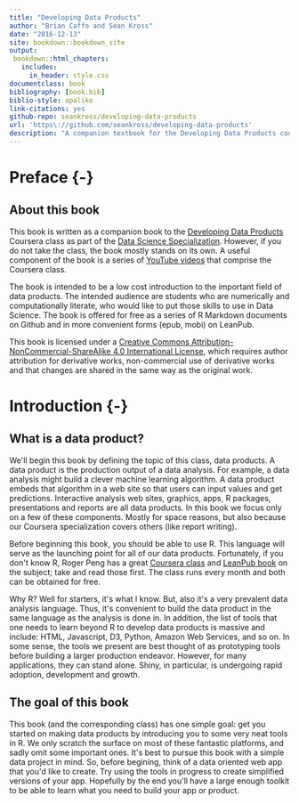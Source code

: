 ```yaml
--- 
title: "Developing Data Products"
author: "Brian Caffo and Sean Kross"
date: "2016-12-13"
site: bookdown::bookdown_site
output:
 bookdown::html_chapters:
   includes:
     in_header: style.css
documentclass: book
bibliography: [book.bib]
biblio-style: apalike
link-citations: yes
github-repo: seankross/developing-data-products
url: 'https\://github.com/seankross/developing-data-products'
description: "A companion textbook for the Developing Data Products course."
---
```


# Preface {-}

## About this book

This book is written as a companion book to the
[Developing Data Products](https://www.coursera.org/course/devdataprod)
Coursera class as part of the 
[Data Science Specialization](https://www.coursera.org/specialization/jhudatascience/1?utm_medium=courseDescripTop).
However, if you do not take the class, the book mostly stands on its own. A
useful component of the book is a series of 
[YouTube videos](https://www.youtube.com/playlist?list=PLpl-gQkQivXhr9PyOWSA3aOHf4ZNTrs90)
that comprise the Coursera class.

The book is intended to be a low cost introduction to the important field of
data products. The intended audience are students who are numerically
and computationally literate, who would like to put those skills to use in
Data Science. The book is offered for free as a series of
R Markdown documents on Github and in more convenient forms (epub, mobi) on
LeanPub.

This book is licensed under a
[Creative Commons Attribution-NonCommercial-ShareAlike 4.0 International License](http://creativecommons.org/licenses/by-nc-sa/4.0/),
which requires author attribution for derivative works, non-commercial use of
derivative works and that changes are shared in the same way as the original 
work.

# Introduction {-}

## What is a data product?

We'll begin this book by defining the topic of this class, data products. A data product is
the production output of a data analysis. For example, a data analysis might
build a clever machine learning algorithm. A data product embeds that algorithm
in a web site so that users can input values and get predictions. Interactive analysis web sites,
graphics, apps, R packages, presentations and reports are all data products.
In this book we focus only on a few of these components. Mostly for space reasons,
but also because our Coursera specialization covers others (like report writing).

Before beginning this book, you should be able to use R.
This language will serve as the launching point for all of our data products.
Fortunately, if you don't know R, Roger Peng has a great 
[Coursera class](https://www.coursera.org/learn/r-programming) and
[LeanPub book](https://leanpub.com/rprogramming) 
on the subject; take and read those first. The class runs every month
and both can be obtained for free.

Why R? Well for starters, it's what I know. But, also it's a very prevalent
data analysis language. Thus, it's convenient to build the data product in
the same language as the analysis is done in. In addition, the list of tools
that one needs to learn beyond R to develop data products is massive
and include: HTML, Javascript, D3, Python, Amazon Web Services, and so on. In some
sense, the tools we present are best thought of as prototyping tools
before building a larger production endeavor.
However, for many applications, they can stand alone. Shiny, in particular,
is undergoing rapid adoption, development and growth.

## The goal of this book

This book (and the corresponding class) has one simple goal: get you started
on making data products by introducing you to some very neat tools in R. We only
scratch the surface on most of these fantastic platforms, and sadly omit 
some important ones. It's best to pursue this book with a simple data project
in mind. So, before begining, think of a data oriented web app that you'd like
to create. Try using the tools in progress to create simplified 
versions of your app. Hopefully by the end you'll have a large enough toolkit
to be able to learn what you need to build your app or product.
